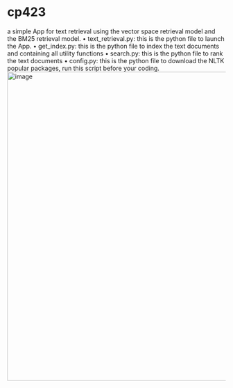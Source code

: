 # cp423

a simple App for text retrieval using the vector space retrieval model and the BM25 retrieval model.
• text_retrieval.py: this is the python file to launch the App.
• get_index.py: this is the python file to index the text documents and containing all utility functions
• search.py: this is the python file to rank the text documents
• config.py: this is the python file to download the NLTK popular packages, run this script before your coding.
<img width="712" alt="image" src="https://user-images.githubusercontent.com/84728523/190512437-9666316b-f2d9-47ff-9909-1c1bb0bc179d.png">
